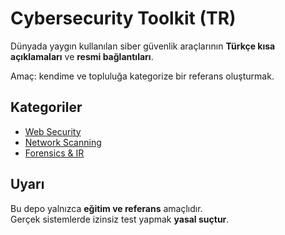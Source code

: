 # Cybersecurity Toolkit (TR)

Dünyada yaygın kullanılan siber güvenlik araçlarının **Türkçe kısa açıklamaları** ve **resmi bağlantıları**.

Amaç: kendime ve topluluğa kategorize bir referans oluşturmak.

## Kategoriler
- [Web Security](lists/web-security.md)
- [Network Scanning](lists/network-scanning.md)
- [Forensics & IR](lists/forensics-ir.md)

## Uyarı
Bu depo yalnızca **eğitim ve referans** amaçlıdır.  
Gerçek sistemlerde izinsiz test yapmak **yasal suçtur**.

